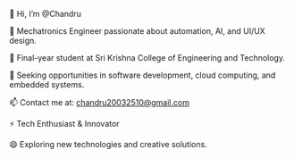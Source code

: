 👋 Hi, I’m @Chandru

👀 Mechatronics Engineer passionate about automation, AI, and UI/UX design.

🌱 Final-year student at Sri Krishna College of Engineering and Technology.

💼 Seeking opportunities in software development, cloud computing, and embedded systems.

📫 Contact me at: chandru20032510@gmail.com

⚡ Tech Enthusiast & Innovator

😄 Exploring new technologies and creative solutions.

